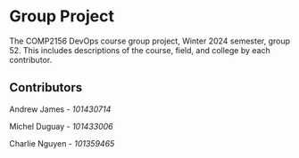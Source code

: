 # Group Project
The COMP2156 DevOps course group project, Winter 2024 semester, group 52.
This includes descriptions of the course, field, and college by each contributor.

## Contributors
Andrew James - *101430714*
 
Michel Duguay - *101433006*

Charlie Nguyen - *101359465*
